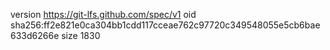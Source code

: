 version https://git-lfs.github.com/spec/v1
oid sha256:ff2e821e0ca304bb1cdd117cceae762c97720c349548055e5cb6bae633d6266e
size 1830
